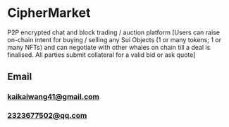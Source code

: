 # CipherMarket
P2P encrypted chat and block trading / auction platform [Users can raise on-chain intent for buying / selling any Sui Objects (1 or many tokens; 1 or many NFTs) and can negotiate with other whales on chain till a deal is finalised. All parties submit collateral for a valid bid or ask quote]
## Email
### kaikaiwang41@gmail.com
### 2323677502@qq.com

